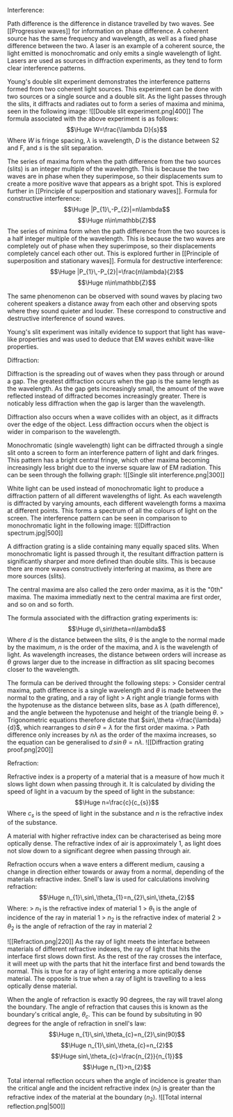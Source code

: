 Interference:

Path difference is the difference in distance travelled by two waves. See [[Progressive waves]] for information on phase difference. A coherent source has the same frequency and wavelength, as well as a fixed phase difference between the two. A laser is an example of a coherent source, the light emitted is monochromatic and only emits a single wavelength of light. Lasers are used as sources in diffraction experiments, as they tend to form clear interference patterns.

Young's double slit experiment demonstrates the interference patterns formed from two coherent light sources. This experiment can be done with two sources or a single source and a double slit. As the light passes through the slits, it diffracts and radiates out to form a series of maxima and minima, seen in the following image:
![[Double slit experiment.png|400]]
The formula associated with the above experiment is as follows:
$$\Huge W=\frac{\lambda D}{s}$$
Where $W$ is fringe spacing, $\lambda$ is wavelength, $D$ is the distance between S2 and F, and $s$ is the slit separation.

The series of maxima form when the path difference from the two sources (slits) is an integer multiple of the wavelength. This is because the two waves are in phase when they superimpose, so their displacements sum to create a more positive wave that appears as a bright spot. This is explored further in [[Principle of superposition and stationary waves]]. Formula for constructive interference:
$$\Huge |P_{1}\,-P_{2}|=n\lambda$$
$$\Huge n\in\mathbb{Z}$$
The series of minima form when the path difference from the two sources is a half integer multiple of the wavelength. This is because the two waves are completely out of phase when they superimpose, so their displacements completely cancel each other out. This is explored further in [[Principle of superposition and stationary waves]]. Formula for destructive interference:
$$\Huge |P_{1}\,-P_{2}|=\frac{n\lambda}{2}$$
$$\Huge n\in\mathbb{Z}$$


The same phenomenon can be observed with sound waves by placing two coherent speakers a distance away from each other and observing spots where they sound quieter and louder. These correspond to constructive and destructive interference of sound waves.

Young's slit experiment was initally evidence to support that light has wave-like properties and was used to deduce that EM waves exhibit wave-like properties.

Diffraction:

Diffraction is the spreading out of waves when they pass through or around a gap. The greatest diffraction occurs when the gap is the same length as the wavelength. As the gap gets increasingly small, the amount of the wave reflected instead of diffracted becomes increasingly greater. There is noticably less diffraction when the gap is larger than the wavelength.

Diffraction also occurs when a wave collides with an object, as it diffracts over the edge of the object. Less diffraction occurs when the object is wider in comparison to the wavelength.

Monochromatic (single wavelength) light can be diffracted through a single slit onto a screen to form an interference pattern of light and dark fringes. This pattern has a bright central fringe, which other maxima becoming increasingly less bright due to the inverse square law of EM radiation. This can be seen through the follwing graph:
![[Single slit interference.png|300]]

White light can be used instead of monochromatic light to produce a diffraction pattern of all different wavelengths of light. As each wavelength is diffracted by varying amounts, each different wavelength forms a maxima at different points. This forms a spectrum of all the colours of light on the screen. The interference pattern can be seen in comparison to monochromatic light in the following image:
![[Diffraction spectrum.jpg|500]]

A diffraction grating is a slide containing many equally spaced slits. When monochromatic light is passed through it, the resultant diffraction pattern is significantly sharper and more defined than double slits. This is because there are more waves constructively interfering at maxima, as there are more sources (slits).

The central maxima are also called the zero order maxima, as it is the "0th" maxima. The maxima immediatly next to the central maxima are first order, and so on and so forth. 

The formula associated with the diffraction grating experiments is:
$$\Huge d\,sin\theta=n\lambda$$
Where $d$ is the distance between the slits, $\theta$ is the angle to the normal made by the maximum, $n$ is the order of the maxima, and $\lambda$ is the wavelength of light. As wavelength increases, the distance between orders will increase as $\theta$ grows larger due to the increase in diffraction as slit spacing becomes closer to the wavelength.

The formula can be derived throught the following steps:
\> Consider central maxima, path difference is a single wavelength and $\theta$ is made between the normal to the grating, and a ray of light
\> A right angle triangle forms with the hypotenuse as the distance between slits, base as $\lambda$ (path difference), and the angle between the hypotenuse and height of the triangle being $\theta$.
\> Trigonometric equations therefore dictate that $sin\,\theta =\frac{\lambda}{d}$, which rearranges to $d\,sin\,\theta =\lambda$ for the first order maxima.
\> Path difference only increases by $n\lambda$ as the order of the maxima increases, so the equation can be generalised to $d\,sin\,\theta =n\lambda$.
![[Diffraction grating proof.png|200]]


Refraction:

Refractive index is a property of a material that is a measure of how much it slows light down when passing through it. It is calculated by dividing the speed of light in a vacuum by the speed of light in the substance:
$$\Huge n=\frac{c}{c_{s}}$$
Where $c_{s}$ is the speed of light in the substance and $n$ is the refractive index of the substance.

A material with higher refractive index can be characterised as being more optically dense. The refractive index of air is approximately 1, as light does not slow down to a significant degree when passing through air.

Refraction occurs when a wave enters a different medium, causing a change in direction either towards or away from a normal, depending of the materials refractive index. Snell's law is used for calculations involving refraction:
$$\Huge n_{1}\,sin\,\theta_{1}=n_{2}\,sin\,\theta_{2}$$
Where:
\> $n_{1}$ is the refractive index of material 1
\> $\theta_{1}$ is the angle of incidence of the ray in material 1
\> $n_{2}$ is the refractive index of material 2
\> $\theta_{2}$ is the angle of refraction of the ray in material 2

![[Refraction.png|220]]
As the ray of light meets the interface between materials of different refractive indexes, the ray of light that hits the interface first slows down first. As the rest of the ray crosses the interface, it will meet up with the parts that hit the interface first and bend towards the normal. This is true for a ray of light entering a more optically dense material. The opposite is true when a ray of light is travelling to a less optically dense material.

When the angle of refraction is exactly 90 degrees, the ray will travel along the boundary. The angle of refraction that causes this is known as the boundary's critical angle, $\theta_{c}$. This can be found by subsituting in 90 degrees for the angle of refraction in snell's law:
$$\Huge n_{1}\,sin\,\theta_{c}=n_{2}\,sin(90)$$
$$\Huge n_{1}\,sin\,\theta_{c}=n_{2}$$
$$\Huge sin\,\theta_{c}=\frac{n_{2}}{n_{1}}$$
$$\Huge n_{1}>n_{2}$$

Total internal reflection occurs when the angle of incidence is greater than the critical angle and the incident refractive index ($n_{1}$) is greater than the refractive index of the material at the boundary ($n_{2}$).
![[Total internal reflection.png|500]]
